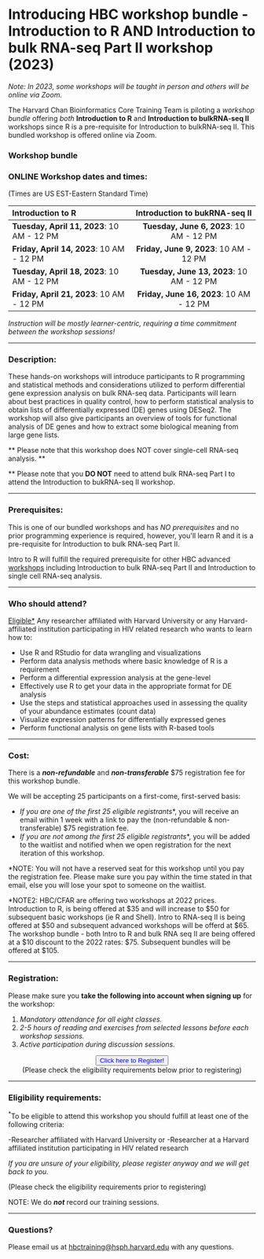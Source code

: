 # Introducing HBC workshop bundle - Introduction to R AND Introduction to bulk RNA-seq Part II workshop (2023)

*Note: In 2023, some workshops will be taught in person and others will be online via Zoom.*

The Harvard Chan Bioinformatics Core Training Team is piloting a *workshop bundle* offering *both* **Introduction to R** and **Introduction to bulkRNA-seq II** workshops since R is a pre-requisite for Introduction to bulkRNA-seq II. This bundled workshop is offered online via Zoom. 

### Workshop bundle
 
### **ONLINE Workshop dates and times:**
(Times are US EST-Eastern Standard Time)

| **Introduction to R** | **Introduction to bukRNA-seq II** |
|:---------------|:-------------:|
| **Tuesday, April 11, 2023**: 10 AM - 12 PM | **Tuesday, June 6, 2023**: 10 AM - 12 PM |
| **Friday, April 14, 2023**: 10 AM - 12 PM | **Friday, June 9, 2023**: 10 AM - 12 PM |
| **Tuesday, April 18, 2023**: 10 AM - 12 PM | **Tuesday, June 13, 2023**: 10 AM - 12 PM |
| **Friday, April 21, 2023**: 10 AM - 12 PM | **Friday, June 16, 2023**: 10 AM - 12 PM

_Instruction will be mostly learner-centric, requiring a time commitment between the workshop sessions!_

---

### **Description:**
These hands-on workshops will introduce participants to R programming and statistical methods and considerations utilized to perform differential gene expression analysis on bulk RNA-seq data. Participants will learn about best practices in quality control, how to perform statistical analysis to obtain lists of differentially expressed (DE) genes using DESeq2. The workshop will also give participants an overview of tools for functional analysis of DE genes and how to extract some biological meaning from large gene lists.

** Please note that this workshop does NOT cover single-cell RNA-seq analysis. **

** Please note that you **DO NOT** need to attend bulk RNA-seq Part I to attend the Introduction to bukRNA-seq II workshop.

---

### **Prerequisites:**

This is one of our bundled workshops and has *NO prerequisites* and no prior programming experience is required, however, you'll learn R and it is a pre-requisite for Introduction to bulk RNA-seq Part II. 

Intro to R will fulfill the required prerequisite for other HBC advanced [workshops](https://hbctraining.github.io/main/training_spring2019.html#advanced-topics-analysis-of-high-throughput-sequencing-ngs-data) including Introduction to bulk RNA-seq Part II and Introduction to single cell RNA-seq analysis.

---

### **Who should attend?**

[Eligible*](#eligibility-requirements) Any researcher affiliated with Harvard University or any Harvard-affiliated institution participating in HIV related research who wants to learn how to: 

- Use R and RStudio for data wrangling and visualizations
- Perform data analysis methods where basic knowledge of R is a requirement
- Perform a differential expression analysis at the gene-level
- Effectively use R to get your data in the appropriate format for DE analysis
- Use the steps and statistical approaches used in assessing the quality of your abundance estimates (count data)
- Visualize expression patterns for differentially expressed genes
- Perform functional analysis on gene lists with R-based tools

---

### **Cost:**

There is a ***non-refundable*** and ***non-transferable*** $75 registration fee for this workshop bundle.

We will be accepting 25 participants on a first-come, first-served basis:

- **If you are one of the first 25 eligible* registrants**, you will receive an email within 1 week with a link to pay the (non-refundable & non-transferable) $75 registration fee. 
- **If you are not among the first 25 eligible* registrants**, you will be added to the waitlist and notified when we open registration for the next iteration of this workshop.

*NOTE: You will not have a reserved seat for this workshop until you pay the registration fee. Please make sure you pay within the time stated in that email, else you will lose your spot to someone on the waitlist. 

*NOTE2: HBC/CFAR are offering two workshops at 2022 prices. Introduction to R, is being offered at $35 and will increase to $50 for subsequent basic workshops (ie R and Shell). Intro to RNA-seq II is being offered at $50 and subsequent advanced workshops will be offerd at $65. The workshop bundle - both Intro to R and bulk RNA seq II are being offered at a $10 discount to the 2022 rates: $75. Subsequent bundles will be offered at $105.

---

### **Registration:**

Please make sure you **take the following into account when signing up** for the workshop:

1. _Mandatory attendance for all eight classes._
2. _2-5 hours of reading and exercises from selected lessons before each workshop sessions._
3. _Active participation during discussion sessions._

<div style="text-align:center">
	 <a><button name="button" style = "color: blue" onclick="location.href='https://harvard.az1.qualtrics.com/jfe/form/SV_bgt7DjIOeu3fnH8'">Click here to Register!</button></a>
</div>

<div style="text-align:center">
	 (Please check the eligibility requirements below prior to registering)
</div>
 
---

### **Eligibility requirements:**

<sup>*</sup>To be eligible to attend this workshop you should fulfill at least one of the following criteria:

-Researcher affiliated with Harvard University or 
-Researcher at a Harvard affiliated institution participating in HIV related research

*If you are unsure of your eligibility, please register anyway and we will get back to you.*

(Please check the eligibility requirements prior to registering)

NOTE: We do ***not*** record our training sessions. 

---

### **Questions?**

Please email us at hbctraining@hsph.harvard.edu with any questions.
